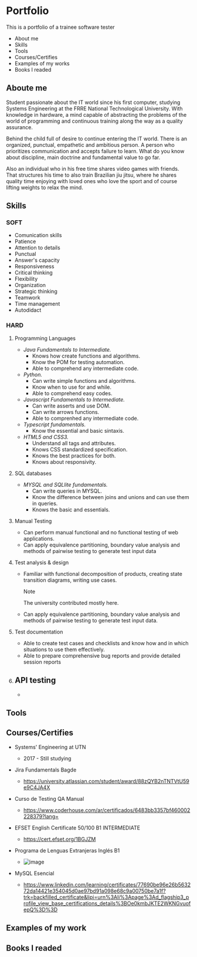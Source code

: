 # Portfolio
This is a portfolio of a trainee software tester


- About me
- Skills
- Tools
- Courses/Certifies
- Examples of my works
- Books I readed

## Aboute me
  Student passionate about the IT world since his first computer, studying Systems Engineering at the FRRE National Technological University. With knowledge in hardware, a mind capable of abstracting the problems of the world of programming and continuous training along the way as a quality assurance.

Behind the child full of desire to continue entering the IT world. There is an organized, punctual, empathetic and ambitious person. A person who prioritizes communication and accepts failure to learn. What do you know about discipline, main doctrine and fundamental value to go far.

Also an individual who in his free time shares video games with friends. That structures his time to also train Brazilian jiu jitsu, where he shares quality time enjoying with loved ones who love the sport and of course lifting weights to relax the mind.

## Skills

### SOFT
* Comunication skills
* Patience
* Attention to details
* Punctual
* Answer's capacity
* Responsiveness
* Critical thinking
* Flexibility
* Organization
* Strategic thinking
* Teamwork
* Time management
* Autodidact

### HARD
1. Programming Languages
   - *Java Fundamentals to Intermediate.*
     - Knows how create functions and algorithms.
     - Know the POM for testing automation.
     - Able to comprehend any intermediate code.
   - *Python.*
     - Can write simple functions and algorithms.
     - Know when to use for and while.
     - Able to comprehend easy codes.
   - *Javascript Fundamentals to Intermediate.*
     - Can write asserts and use DOM.
     - Can write arrows functions.
     - Able to comprenhed any intermediate code.
   - *Typescript fundamentals.*
     - Know the essential and basic sintaxis.
   - *HTML5 and CSS3.*
     - Understand all tags and attributes.
     - Knows CSS standardized specification.
     - Knows the best practices for both.
     - Knows about responsivity.

2. SQL databases
   - *MYSQL and SQLlite fundamentals.*
     - Can write queries in MYSQL.
     - Know the difference between joins and unions and can use them in queries.
     - Knows the basic and essentials.
3. Manual Testing
   - Can perform manual functional and no functional testing of web applications.
   - Can apply equivalence partitioning, boundary value analysis and methods of pairwise testing to generate test input data
5. Test analysis & design
   - Familiar with functional decomposition of products, creating state transition diagrams, writing use cases.
     > [!NOTE]
     > The university contributed mostly here.
   - Can apply equivalence partitioning, boundary value analysis and methods of pairwise testing to generate test input data.
6. Test documentation
   - Able to create test cases and checklists and know how and in which situations to use them effectively.
   - Able to prepare comprehensive bug reports and provide detailed session reports
7. API testing
   -
   -

## Tools

## Courses/Certifies
+ Systems' Engineering at UTN
  + 2017 - Still studying

+ Jira Fundamentals Bagde
  + https://university.atlassian.com/student/award/88zQYB2nTNTVtU59e9C4JA4X
+ Curso de Testing QA Manual
  + https://www.coderhouse.com/ar/certificados/6483bb3357bf460002228379?lang=
+ EFSET English Certificate 50/100 B1 INTERMEDIATE
  + https://cert.efset.org/1BGJZM
+ Programa de Lenguas Extranjeras Inglés B1
  + ![image](https://github.com/FacuuBarboza/portfolio/assets/137560537/dc7b6308-4c39-46b1-91d6-d79be48088ac)

+ MySQL Esencial
  + https://www.linkedin.com/learning/certificates/77690be96e26b563272da14421e354045d0ae97bd91a098e68c9a00750be7a1f?trk=backfilled_certificate&lipi=urn%3Ali%3Apage%3Ad_flagship3_profile_view_base_certifications_details%3BOe0kmbJKTE2WKNGvuofepQ%3D%3D
## Examples of my work

## Books I readed
